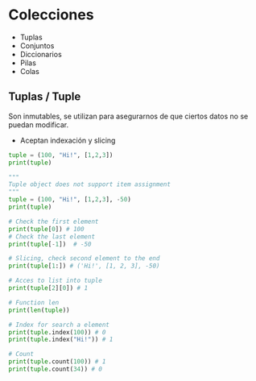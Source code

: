 # Colecciones
* Tuplas
* Conjuntos 
* Diccionarios
* Pilas
* Colas


## Tuplas / Tuple
Son inmutables, se utilizan para asegurarnos de que ciertos datos no se puedan modificar.
* Aceptan indexación y slicing
```python
tuple = (100, "Hi!", [1,2,3])
print(tuple)
```
```python
"""
Tuple object does not support item assignment
"""
tuple = (100, "Hi!", [1,2,3], -50)
print(tuple)

# Check the first element
print(tuple[0]) # 100
# Check the last element
print(tuple[-1])  # -50

# Slicing, check second element to the end
print(tuple[1:]) # ('Hi!', [1, 2, 3], -50)

# Acces to list into tuple
print(tuple[2][0]) # 1

# Function len
print(len(tuple))

# Index for search a element
print(tuple.index(100)) # 0
print(tuple.index("Hi!")) # 1

# Count
print(tuple.count(100)) # 1
print(tuple.count(34)) # 0
```
